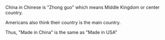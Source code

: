 China in Chinese is "Zhong guo" which means Middle Kingdom or center country. 

Americans also think their country is the main country. 

Thus, "Made in China" is the same as "Made in USA"
